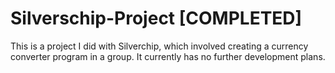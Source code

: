 # Silverschip-Project [COMPLETED]

This is a project I did with Silverchip, which involved creating a currency converter program in a group. It currently has no further development plans.
